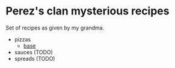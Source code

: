 # Perez's clan mysterious recipes

Set of recipes as given by my grandma.

- pizzas
  - [base](./pizzas/base.md)
- sauces (TODO)
- spreads (TODO)
